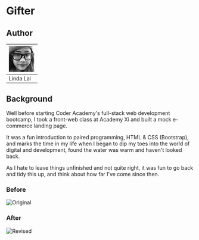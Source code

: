 # Gifter

## Author
|[![Linda Lai](/images/contributors-linda-lai-70x70.jpg)](https://github.com/linda-lai) | 
|-----------|
| Linda Lai |

## Background
Well before starting Coder Academy's full-stack web development bootcamp, I took a front-web class at Academy Xi and built a mock e-commerce landing page.

It was a fun introduction to paired programming, HTML & CSS (Bootstrap), and marks the time in my life when I began to dip my toes into the world of digital and development, found the water was warm and haven't looked back.

As I hate to leave things unfinished and not quite right, it was fun to go back and tidy this up, and think about how far I've come since then.

### Before
![Original](/images/landing-page-liefie.png)

### After
![Revised](/images/landing-page-liefie.png)